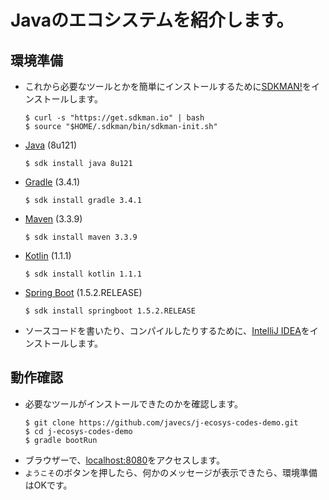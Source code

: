 # Javaのエコシステムを紹介します。

## 環境準備
- これから必要なツールとかを簡単にインストールするために[SDKMAN!](http://sdkman.io/install.html)をインストールします。
  ```
  $ curl -s "https://get.sdkman.io" | bash
  $ source "$HOME/.sdkman/bin/sdkman-init.sh"
  ```

- [Java](http://www.oracle.com/technetwork/java/javase) (8u121)
  ```
  $ sdk install java 8u121
  ```

- [Gradle](https://gradle.org/) (3.4.1)
  ```
  $ sdk install gradle 3.4.1
  ```

- [Maven](https://maven.apache.org/) (3.3.9)
  ```
  $ sdk install maven 3.3.9
  ```

- [Kotlin](https://kotlinlang.org/) (1.1.1)
  ```
  $ sdk install kotlin 1.1.1
  ```

- [Spring Boot](http://projects.spring.io/spring-boot/) (1.5.2.RELEASE)
  ```
  $ sdk install springboot 1.5.2.RELEASE
  ```

- ソースコードを書いたり、コンパイルしたりするために、[IntelliJ IDEA](https://www.jetbrains.com/idea/#chooseYourEdition)をインストールします。

## 動作確認
- 必要なツールがインストールできたのかを確認します。
  ```
  $ git clone https://github.com/javecs/j-ecosys-codes-demo.git
  $ cd j-ecosys-codes-demo
  $ gradle bootRun
  ```
- ブラウザーで、[localhost:8080](http://localhost:8080/)をアクセスします。
- `ようこそ`のボタンを押したら、何かのメッセージが表示できたら、環境準備はOKです。

